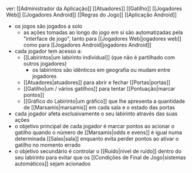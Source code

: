 ver:
	[[Administrador da Aplicação]]
	[[Atuadores]]
	[[Gatilho]]
	[[Jogadores Web]]
	[[Jogadores Android]]
	[[Regras do Jogo]]
	[[Aplicação Android]]

- os jogos são jogados a solo
	- as ações tomadas ao longo do jogo em si são automatizadas pela "interface de jogo", tanto para [[Jogadores Web|jogadores web]] como para [[Jogadores Android|jogadores Android]]
- cada jogador tem acesso a:
	- [[Labirintos|um labirinto individual]] (que não é partilhado com outros jogadores)
		- os labirintos são idênticos em geografia ou mudam entre jogadores
	- [[Atuadores|atuadores]] para abrir e fechar [[Portas|portas]]
	- [[Gatilho|um / vários gatilhos]] para tentar [[Pontuação|marcar pontos]]
	- [[Gráfico do Labirinto|um gráfico]] que lhe apresenta a quantidade de [[Marsamis|marsamis]] em cada sala e o estado das portas
- cada jogador afeta exclusivamente o seu labirinto através das suas ações
- o objetivo principal de cada jogador é marcar pontos ao acionar o gatilho quando o número de [[Marsamis|odds e evens]] é igual numa determinada [[Salas|sala]] enquanto evita perder pontos ao ativar o gatilho no momento errado
- o objetivo secundário é controlar o [[Ruído|nível de ruído]] dentro do seu labirinto para evitar que os [[Condições de Final de Jogo|sistemas automáticos]] sejam acionados
